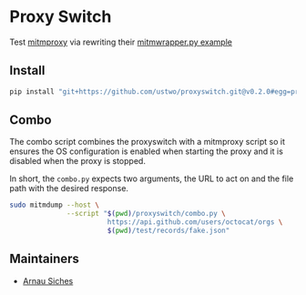 # Proxy Switch

Test [mitmproxy](https://mitmproxy.org) via rewriting their [mitmwrapper.py example](https://github.com/mitmproxy/mitmproxy/blob/master/examples/mitmproxywrapper.py)

## Install

```sh
pip install "git+https://github.com/ustwo/proxyswitch.git@v0.2.0#egg=proxyswitch"
```


## Combo

The combo script combines the proxyswitch with a mitmproxy script so it ensures
the OS configuration is enabled when starting the proxy and it is disabled when
the proxy is stopped.

In short, the `combo.py` expects two arguments, the URL to act on and the file
path with the desired response.

```sh
sudo mitmdump --host \
              --script "$(pwd)/proxyswitch/combo.py \
                        https://api.github.com/users/octocat/orgs \
                        $(pwd)/test/records/fake.json"
```

## Maintainers

* [Arnau Siches](mailto:arnau@ustwo.com)
